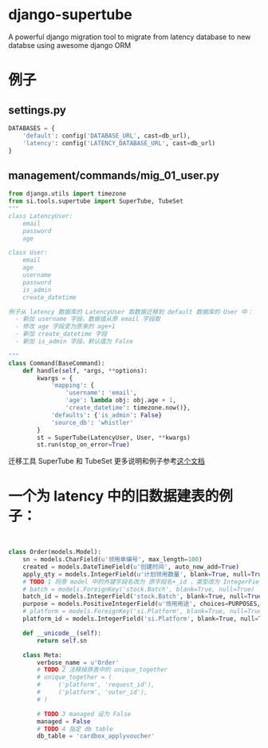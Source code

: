 # django-supertube
A powerful django migration tool to migrate from latency database to new databse using awesome django ORM


# 例子

## settings.py
```python
DATABASES = {
    'default': config('DATABASE_URL', cast=db_url),
    'latency': config('LATENCY_DATABASE_URL', cast=db_url)
}

```

## management/commands/mig_01_user.py
```python
from django.utils import timezone
from si.tools.supertube import SuperTube, TubeSet
"""
class LatencyUser:
    email
    password
    age

class User:
    email
    age
    username
    password
    is_admin
    create_datetime

例子从 latency 数据库的 LatencyUser 取数据迁移到 default 数据库的 User 中：
  - 新加 username 字段，数据值从原 email 字段取
  - 修改 age 字段变为原来的 age+1
  - 新加 create_datetime 字段
  - 新加 is_admin 字段，默认值为 False

"""
class Command(BaseCommand):
    def handle(self, *args, **options):
        kwargs = {
            'mapping': {
                'username': 'email',
                'age': lambda obj: obj.age + 1, 
                'create_datetime': timezone.now()},
            'defaults': {'is_admin': False}
            'source_db': 'whistler'
        }
        st = SuperTube(LatencyUser, User, **kwargs)
        st.run(stop_on_error=True)
```

迁移工具 SuperTube 和 TubeSet 更多说明和例子参考[这个文档](https://github.com/FingerLiu/django-supertube/supertube.py)

# 一个为 latency 中的旧数据建表的例子：
``` python


class Order(models.Model):
    sn = models.CharField(u'领用单编号', max_length=100)
    created = models.DateTimeField(u'创建时间', auto_now_add=True)
    apply_qty = models.IntegerField(u'计划领用数量', blank=True, null=True)
    # TODO 1 将原 model 中的外键字段名改为 原字段名+_id ，类型改为 IntegerField
    # batch = models.ForeignKey('stock.Batch', blank=True, null=True)
    batch_id = models.IntegerField('stock.Batch', blank=True, null=True)
    purpose = models.PositiveIntegerField(u'领用用途', choices=PURPOSES, blank=True, null=True)
    # platform = models.ForeignKey('si.Platform', blank=True, null=True, related_name='+')
    platform_id = models.IntegerField('si.Platform', blank=True, null=True)

    def __unicode__(self):
        return self.sn

    class Meta:
        verbose_name = u'Order'
        # TODO 2 注释掉原表中的 unique_together
        # unique_together = (
        #     ('platform', 'request_id'),
        #     ('platform', 'outer_id'),
        # )

        # TODO 3 managed 设为 False
        managed = False
        # TODO 4 指定 db table
        db_table = 'cardbox_applyvoucher'
```
